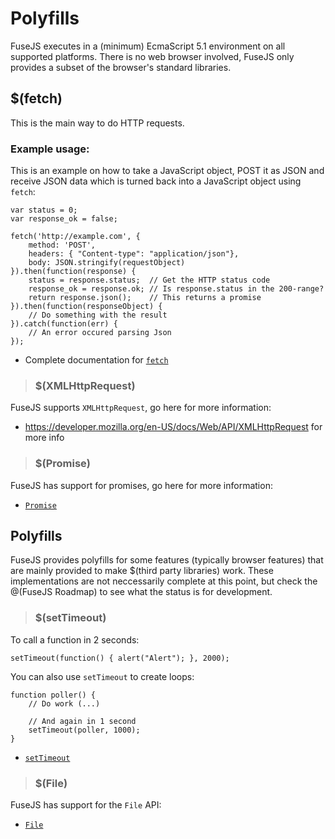 # Polyfills

FuseJS executes in a (minimum) EcmaScript 5.1 environment on all supported platforms.
There is no web browser involved, FuseJS only provides a subset of the browser's standard libraries.

<!-- ## EcmaScript features

TODO for the below: write some basic inline docs & examples, then point to the MDN docs for more info

> * : May have limited functionality compared to browser implementations -->

## $(fetch)

This is the main way to do HTTP requests.

<!-- TODO: (note Fetch and FetchJson will be renamed and de-emphasized) -->

### Example usage:

This is an example on how to take a JavaScript object, POST it as JSON and receive JSON data which is turned back into a JavaScript object using `fetch`:

	var status = 0;
	var response_ok = false;

	fetch('http://example.com', {
		method: 'POST',
		headers: { "Content-type": "application/json"},
		body: JSON.stringify(requestObject)
	}).then(function(response) {
		status = response.status;  // Get the HTTP status code
		response_ok = response.ok; // Is response.status in the 200-range?
		return response.json();    // This returns a promise
	}).then(function(responseObject) {
		// Do something with the result
    }).catch(function(err) {
    	// An error occured parsing Json
	});

* Complete documentation for [`fetch`](https://developer.mozilla.org/en-US/docs/Web/API/Fetch_API)


> ### $(XMLHttpRequest)

FuseJS supports `XMLHttpRequest`, go here for more information:

* https://developer.mozilla.org/en-US/docs/Web/API/XMLHttpRequest for more info


> ### $(Promise)

FuseJS has support for promises, go here for more information:

* [`Promise`](https://developer.mozilla.org/en-US/docs/Web/JavaScript/Reference/Global_Objects/Promise)


## Polyfills

FuseJS provides polyfills for some features (typically browser features) that are mainly provided to make
$(third party libraries) work. These implementations are not neccessarily complete at this point, but check the @(FuseJS Roadmap) to see what the status is for development.

> ### $(setTimeout)

To call a function in 2 seconds:

	setTimeout(function() { alert("Alert"); }, 2000);

You can also use `setTimeout` to create loops:

	function poller() {
		// Do work (...)

		// And again in 1 second
		setTimeout(poller, 1000);
	}

* [`setTimeout`](https://developer.mozilla.org/en-US/docs/Web/API/WindowTimers/setTimeout)


> ### $(File)

<!-- TODO: There used to be an asterisk here, AUTH, what is that about? -->

FuseJS has support for the `File` API:

* [`File`](https://developer.mozilla.org/en-US/docs/Web/API/File)
